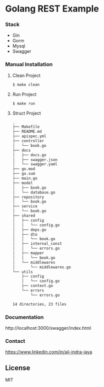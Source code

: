 # Golang REST Example

### Stack
- Gin
- Gorm
- Mysql
- Swagger
### Manual Installation 
1. Clean Project 
    ```sh
    $ make clean
    ```

2. Run Project
    ```sh
    $ make run
    ```
3. Struct Project
    ```sh
    .
    ├── Makefile
    ├── README.md
    ├── apispec.yml
    ├── controller
    │   └── book.go
    ├── docs
    │   ├── docs.go
    │   ├── swagger.json
    │   └── swagger.yaml
    ├── go.mod
    ├── go.sum
    ├── main.go
    ├── model
    │   ├── book.go
    │   └── database.go
    ├── repository
    │   └── book.go
    ├── service
    │   └── book.go
    ├── shared
    │   ├── config
    │   │   └── config.go
    │   ├── deps.go
    │   ├── dto
    │   │   └── book.go
    │   ├── internal_const
    │   │   └── errors.go
    │   ├── mapper
    │   │   └── book.go
    │   └── middlewares
    │       └── middlewares.go
    └── utils
        ├── config
        │   └── config.go
        ├── context.go
        └── errors
            └── errors.go

    14 directories, 23 files
    ```
### Documentation
http://localhost:3000/swagger/index.html

### Contact
https://www.linkedin.com/in/aji-indra-jaya

License
----

MIT
